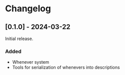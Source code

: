# Changelog

## [0.1.0] - 2024-03-22

Initial release.

### Added

- Whenever system
- Tools for serialization of whenevers into descriptions
